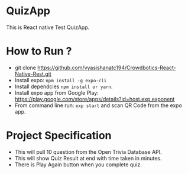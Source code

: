 # QuizApp

This is React native Test QuizApp.

# How to Run ?

- git clone https://github.com/vyasishanatc194/Crowdbotics-React-Native-Rest.git
- Install expo: <code>npm install -g expo-cli</code>
- Install dependcies <code>npm install or yarn</code>.
- Install expo app from Google Play: https://play.google.com/store/apps/details?id=host.exp.exponent
- From command line run: <code>exp start</code> and scan QR Code from the expo app.

# Project Specification
- This will pull 10 question from the Open Trivia Database API.
- This will show Quiz Result at end with time taken in minutes.
- There is Play Again button when you complete quiz.
